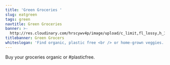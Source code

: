 ```yaml
---
title: 'Green Groceries '
slug: eatgreen
tags: green
navtitle: Green Groceries
banner: >-
  http://res.cloudinary.com/hrscywv4p/image/upload/c_limit,fl_lossy,h_1500,w_2000,f_auto,q_auto/v1/1378019/kilarov-zaneit-634702-unsplash_zfrfwx.jpg
titlebanner: Green Grocers
whiteslogan: 'Find organic, plastic free <br /> or home-grown veggies.'
---
```

<p class="lead">Buy your groceries organic or #plasticfree. </p>
